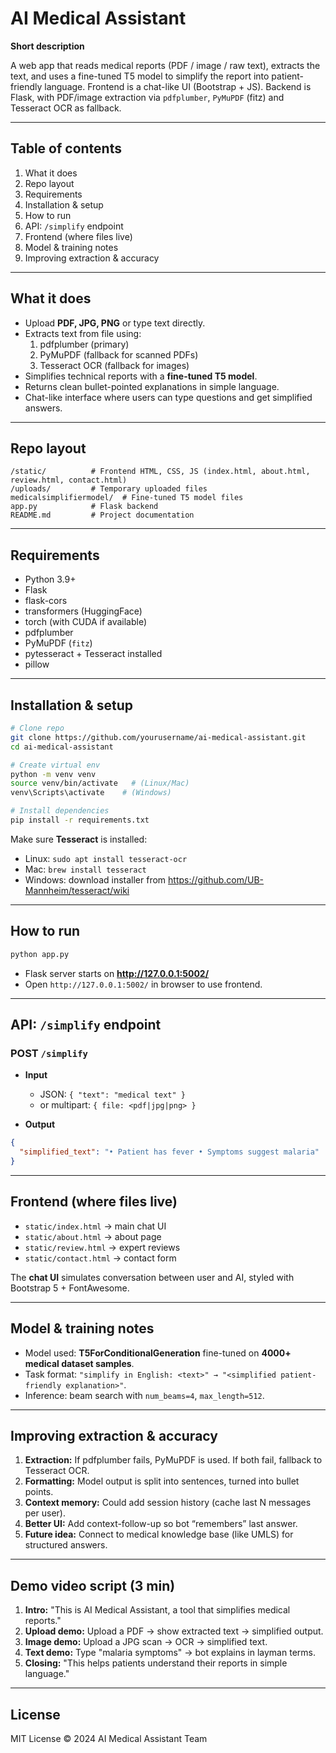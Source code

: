 
# AI Medical Assistant

**Short description**

A web app that reads medical reports (PDF / image / raw text), extracts the text, and uses a fine-tuned T5 model to simplify the report into patient-friendly language. Frontend is a chat-like UI (Bootstrap + JS). Backend is Flask, with PDF/image extraction via `pdfplumber`, `PyMuPDF` (fitz) and Tesseract OCR as fallback.

---

## Table of contents

1. What it does  
2. Repo layout  
3. Requirements  
4. Installation & setup  
5. How to run  
6. API: `/simplify` endpoint  
7. Frontend (where files live)  
8. Model & training notes  
9. Improving extraction & accuracy  

---

## What it does

- Upload **PDF, JPG, PNG** or type text directly.  
- Extracts text from file using:  
  1. pdfplumber (primary)  
  2. PyMuPDF (fallback for scanned PDFs)  
  3. Tesseract OCR (fallback for images)  
- Simplifies technical reports with a **fine-tuned T5 model**.  
- Returns clean bullet-pointed explanations in simple language.  
- Chat-like interface where users can type questions and get simplified answers.  

---

## Repo layout

```
/static/          # Frontend HTML, CSS, JS (index.html, about.html, review.html, contact.html)
/uploads/         # Temporary uploaded files
medicalsimplifiermodel/  # Fine-tuned T5 model files
app.py            # Flask backend
README.md         # Project documentation
```

---

## Requirements

- Python 3.9+  
- Flask  
- flask-cors  
- transformers (HuggingFace)  
- torch (with CUDA if available)  
- pdfplumber  
- PyMuPDF (`fitz`)  
- pytesseract + Tesseract installed  
- pillow  

---

## Installation & setup

```bash
# Clone repo
git clone https://github.com/yourusername/ai-medical-assistant.git
cd ai-medical-assistant

# Create virtual env
python -m venv venv
source venv/bin/activate   # (Linux/Mac)
venv\Scripts\activate    # (Windows)

# Install dependencies
pip install -r requirements.txt
```

Make sure **Tesseract** is installed:  
- Linux: `sudo apt install tesseract-ocr`  
- Mac: `brew install tesseract`  
- Windows: download installer from https://github.com/UB-Mannheim/tesseract/wiki  

---

## How to run

```bash
python app.py
```

- Flask server starts on **http://127.0.0.1:5002/**  
- Open `http://127.0.0.1:5002/` in browser to use frontend.  

---

## API: `/simplify` endpoint

### POST `/simplify`  

- **Input**  
  - JSON: `{ "text": "medical text" }`  
  - or multipart: `{ file: <pdf|jpg|png> }`  

- **Output**  
```json
{
  "simplified_text": "• Patient has fever • Symptoms suggest malaria"
}
```

---

## Frontend (where files live)

- `static/index.html` → main chat UI  
- `static/about.html` → about page  
- `static/review.html` → expert reviews  
- `static/contact.html` → contact form  

The **chat UI** simulates conversation between user and AI, styled with Bootstrap 5 + FontAwesome.  

---

## Model & training notes

- Model used: **T5ForConditionalGeneration** fine-tuned on **4000+ medical dataset samples**.  
- Task format: `"simplify in English: <text>" → "<simplified patient-friendly explanation>"`.  
- Inference: beam search with `num_beams=4`, `max_length=512`.  

---

## Improving extraction & accuracy

1. **Extraction:** If pdfplumber fails, PyMuPDF is used. If both fail, fallback to Tesseract OCR.  
2. **Formatting:** Model output is split into sentences, turned into bullet points.  
3. **Context memory:** Could add session history (cache last N messages per user).  
4. **Better UI:** Add context-follow-up so bot “remembers” last answer.  
5. **Future idea:** Connect to medical knowledge base (like UMLS) for structured answers.  

---

## Demo video script (3 min)

1. **Intro:** "This is AI Medical Assistant, a tool that simplifies medical reports."  
2. **Upload demo:** Upload a PDF → show extracted text → simplified output.  
3. **Image demo:** Upload a JPG scan → OCR → simplified text.  
4. **Text demo:** Type "malaria symptoms" → bot explains in layman terms.  
5. **Closing:** "This helps patients understand their reports in simple language."  

---

## License

MIT License © 2024 AI Medical Assistant Team
